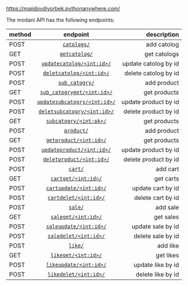 <https://majidovdiyorbek.pythonanywhere.com/>

The modani API has the following endpoints:

|method   |endpoint   |description   |
| ------------- |:-------------:| -----:|
|POST   |<a href = "#add_catalog">`catologs/`</a>|add catolog        |
|GET  |<a href = "#get_catalog">`getcatolog/`</a>|get catologs          |
|POST  |<a href = "#update_catalog">`updatecatolog/<int:id>/`</a>|update catolog by id          |
|POST  |<a href = "#delete_catalog">`deletcatolog/<int:id>/`</a>|delete catolog by id        |
|POST  |<a href = "#add_subproduct">`sub_catogry/`</a>|add product          |
|GET  |<a href = "#get_subproduct">`sub_catogryget/<int:id>/`</a>|get products          |
|POST  |<a href = "#update_subproduct">`updatesubcatogry/<int:id>/`</a>|update product by id    |
|POST  |<a href = "#delete_subproduct">`deletsubcatogry/<int:id>/`</a>|delete product by id    |
|GET |<a href = "#get_subproduct">`subcatogry/<int:pk>/`</a>|get products          |
|POST  |<a href = "#add_product">`product/`</a>|add product     |
|GET  |<a href = "#get_product">`getproduct/<int:id>/`</a>|get products     |
|POST  |<a href = "#update_product">`updateproduct/<int:id>/`</a>|update product by id       |
|POST |<a href = "#delete_product">`deletproduct/<int:id>/`</a>|delete product by id        |
|POST  |<a href = "#add_cart">`cart/`</a>|add cart      |
|GET  |<a href = "#get_cart">`cartget/<int:id>/`</a>|get carts      |
|POST  |<a href = "#update_cart">`cartupdate/<int:id>/`</a>|update cart by id       |
|POST |<a href = "#delete_cart">`cartdelet/<int:id>/`</a>|delete cart by id         |
|POST  |<a href = "#add_sale">`sale/`</a>|add sale      |
|GET  |<a href = "#get_sale">`saleget/<int:id>/`</a>|get sales      |
|POST  |<a href = "#update_sale">`saleupdate/<int:id>/`</a>|update sale by id       |
|POST |<a href = "#delete_sale">`saledelet/<int:id>/`</a>|delete sale by id          |
|POST  |<a href = "#add_like">`like/`</a>|add like      |
|GET  |<a href = "#get_like">`likeget/<int:id>/`</a>|get likes      |
|POST  |<a href = "#update_like">`likeupdate/<int:id>/`</a>|update like by id       |
|POST  |<a href = "#delete_like">`likedelet/<int:id>/`</a>|delete like by id    |
